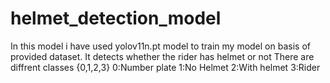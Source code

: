 # helmet_detection_model
In this model i have used yolov11n.pt model to train my model on basis of provided dataset. It detects whether the rider has helmet or not There are diffrent classes {0,1,2,3} 0:Number plate 1:No Helmet 2:With helmet 3:Rider
